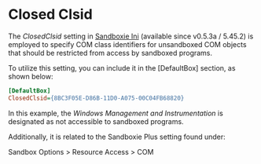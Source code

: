 # Closed Clsid

The _ClosedClsid_ setting in [Sandboxie Ini](SandboxieIni.md) (available since v0.5.3a / 5.45.2) is employed to specify COM class identifiers for unsandboxed COM objects that should be restricted from access by sandboxed programs.

To utilize this setting, you can include it in the [DefaultBox] section, as shown below:

```ini
[DefaultBox]
ClosedClsid={8BC3F05E-D86B-11D0-A075-00C04FB68820}
```

In this example, the _Windows Management and Instrumentation_ is designated as not accessible to sandboxed programs.

Additionally, it is related to the Sandboxie Plus setting found under:

Sandbox Options > Resource Access > COM

